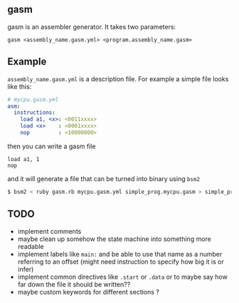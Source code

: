 gasm
----

gasm is an assembler generator. It takes two parameters:

```
gasm <assembly_name.gasm.yml> <program.assembly_name.gasm>
```

Example
-------

`assembly_name.gasm.yml` is a description file. For example a simple file looks like this:

```yml
# mycpu.gasm.yml
asm:
  instructions:
    load a1, <x>: <0011xxxx>
    load <x>    : <0001xxxx>
    nop         : <10000000>
```

then you can write a gasm file

```
load a1, 1
nop
```

and it will generate a file that can be turned into binary using `bsm2`

```bash
$ bsm2 < ruby gasm.rb mycpu.gasm.yml simple_prog.mycpu.gasm > simple_prog.a.out
```

TODO
----

- implement comments
- maybe clean up somehow the state machine into something more readable
- implement labels like `main:` and be able to use that name as a number referring to an offset (might need instruction to specify how big it is or infer)
- implement common directives like `.start` or `.data` or to maybe say how far down the file it should be written??
- maybe custom keywords for different sections ?
